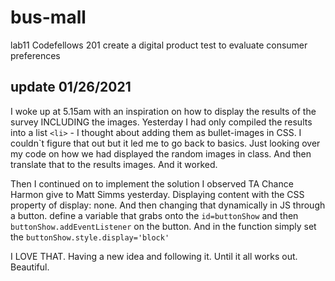 # bus-mall
lab11 Codefellows 201 create a digital product test to evaluate consumer preferences

## update 01/26/2021
I woke up at 5.15am with an inspiration on how to display the results of the survey INCLUDING the images. Yesterday I had only compiled the results into a list `<li>` - I thought about adding them as bullet-images in CSS. I couldn`t figure that out but it led me to go back to basics. Just looking over my code on how we had displayed the random images in class. And then translate that to the results images. And it worked.

Then I continued on to implement the solution I observed TA Chance Harmon give to Matt Simms yesterday. Displaying content with the CSS property of display: none. And then changing that dynamically in JS through a button. define a variable that grabs onto the `id=buttonShow` and then `buttonShow.addEventListener` on the button. And in the function simply set the `buttonShow.style.display='block'`

I LOVE THAT. Having a new idea and following it. Until it all works out. Beautiful.

